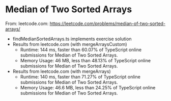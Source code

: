 # Median of Two Sorted Arrays

From: leetcode.com: https://leetcode.com/problems/median-of-two-sorted-arrays/

-   findMedianSortedArrays.ts implements exercise solution
-   Results from leetcode.com (with mergeArraysCustom)
    -   Runtime: 144 ms, faster than 60.07% of TypeScript online submissions for Median of Two Sorted Arrays.
    -   Memory Usage: 46 MB, less than 48.13% of TypeScript online submissions for Median of Two Sorted Arrays.
-   Results from leetcode.com (with mergeArrays)
    -   Runtime: 140 ms, faster than 71.27% of TypeScript online submissions for Median of Two Sorted Arrays.
    -   Memory Usage: 46.6 MB, less than 24.25% of TypeScript online submissions for Median of Two Sorted Arrays.
